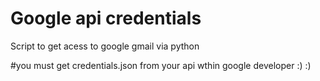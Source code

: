 # Google api credentials

Script to get acess to google gmail via python

#you must get credentials.json from your api wthin google developer :) :) 
